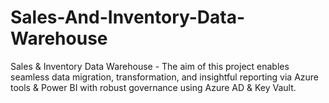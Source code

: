 # Sales-And-Inventory-Data-Warehouse
Sales & Inventory Data Warehouse - The aim of this project enables seamless data migration, transformation, and insightful reporting via Azure tools & Power BI with robust governance using Azure AD & Key Vault.
